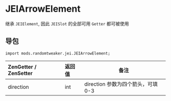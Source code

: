 # JEIArrowElement

继承 `JEIElement`, 因此 `JEISlot` 的全部可用 `Getter` 都可被使用

## 导包

~~~zenscript
import mods.randomtweaker.jei.JEIArrowElement;
~~~

| ZenGetter / ZenSetter  | 返回值 | 备注                             |
| :-------- | :----- | ------------------------------ |
| direction | int    | direction 参数为四个箭头，可填 0-3 |
